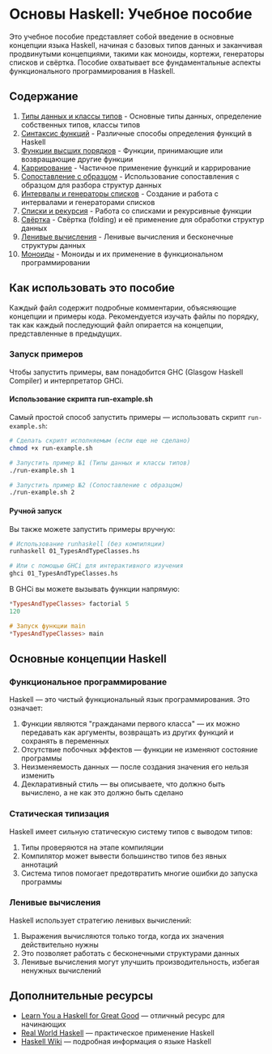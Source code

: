 # Основы Haskell: Учебное пособие

Это учебное пособие представляет собой введение в основные концепции языка Haskell, начиная с базовых типов данных и заканчивая продвинутыми концепциями, такими как моноиды, кортежи, генераторы списков и свёртка. Пособие охватывает все фундаментальные аспекты функционального программирования в Haskell.

## Содержание

1. [Типы данных и классы типов](01_TypesAndTypeClasses.hs) - Основные типы данных, определение собственных типов, классы типов
2. [Синтаксис функций](02_FunctionSyntax.hs) - Различные способы определения функций в Haskell
3. [Функции высших порядков](03_HigherOrderFunctions.hs) - Функции, принимающие или возвращающие другие функции
4. [Каррирование](04_Currying.hs) - Частичное применение функций и каррирование
5. [Сопоставление с образцом](05_PatternMatching.hs) - Использование сопоставления с образцом для разбора структур данных
6. [Интервалы и генераторы списков](06_IntervalsAndListGenerators.hs) - Создание и работа с интервалами и генераторами списков
7. [Списки и рекурсия](07_ListsAndRecursion.hs) - Работа со списками и рекурсивные функции
8. [Свёртка](08_Folding.hs) - Свёртка (folding) и её применение для обработки структур данных
9. [Ленивые вычисления](09_LazyEvaluation.hs) - Ленивые вычисления и бесконечные структуры данных
10. [Моноиды](10_Monoids.hs) - Моноиды и их применение в функциональном программировании

## Как использовать это пособие

Каждый файл содержит подробные комментарии, объясняющие концепции и примеры кода. Рекомендуется изучать файлы по порядку, так как каждый последующий файл опирается на концепции, представленные в предыдущих.

### Запуск примеров

Чтобы запустить примеры, вам понадобится GHC (Glasgow Haskell Compiler) и интерпретатор GHCi.

#### Использование скрипта run-example.sh

Самый простой способ запустить примеры — использовать скрипт `run-example.sh`:

```bash
# Сделать скрипт исполняемым (если еще не сделано)
chmod +x run-example.sh

# Запустить пример №1 (Типы данных и классы типов)
./run-example.sh 1

# Запустить пример №2 (Сопоставление с образцом)
./run-example.sh 2
```

#### Ручной запуск

Вы также можете запустить примеры вручную:

```bash
# Использование runhaskell (без компиляции)
runhaskell 01_TypesAndTypeClasses.hs

# Или с помощью GHCi для интерактивного изучения
ghci 01_TypesAndTypeClasses.hs
```

В GHCi вы можете вызывать функции напрямую:

```haskell
*TypesAndTypeClasses> factorial 5
120

# Запуск функции main
*TypesAndTypeClasses> main
```

## Основные концепции Haskell

### Функциональное программирование

Haskell — это чистый функциональный язык программирования. Это означает:

1. Функции являются "гражданами первого класса" — их можно передавать как аргументы, возвращать из других функций и сохранять в переменных
2. Отсутствие побочных эффектов — функции не изменяют состояние программы
3. Неизменяемость данных — после создания значения его нельзя изменить
4. Декларативный стиль — вы описываете, что должно быть вычислено, а не как это должно быть сделано

### Статическая типизация

Haskell имеет сильную статическую систему типов с выводом типов:

1. Типы проверяются на этапе компиляции
2. Компилятор может вывести большинство типов без явных аннотаций
3. Система типов помогает предотвратить многие ошибки до запуска программы

### Ленивые вычисления

Haskell использует стратегию ленивых вычислений:

1. Выражения вычисляются только тогда, когда их значения действительно нужны
2. Это позволяет работать с бесконечными структурами данных
3. Ленивые вычисления могут улучшить производительность, избегая ненужных вычислений

## Дополнительные ресурсы

- [Learn You a Haskell for Great Good](http://learnyouahaskell.com/) — отличный ресурс для начинающих
- [Real World Haskell](http://book.realworldhaskell.org/) — практическое применение Haskell
- [Haskell Wiki](https://wiki.haskell.org/) — подробная информация о языке Haskell
